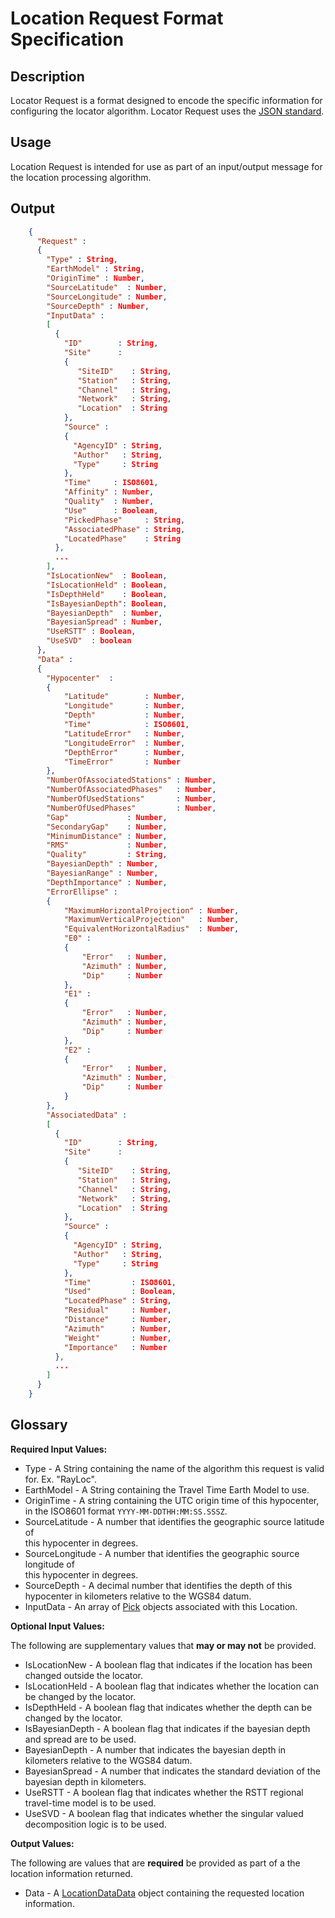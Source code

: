 # Location Request Format Specification

## Description

Locator Request is a format designed to encode the specific information
for configuring the locator algorithm.  Locator Request uses the
[JSON standard](http://www.json.org).

## Usage
Location Request is intended for use as part of an input/output message for the
location processing algorithm.

## Output
```json
    {
      "Request" :
      {
        "Type" : String,
        "EarthModel" : String,        
        "OriginTime" : Number,
        "SourceLatitude"  : Number,
        "SourceLongitude" : Number,
        "SourceDepth" : Number,
        "InputData" :
        [
          {
            "ID"        : String,
            "Site"      :
            {
               "SiteID"    : String,
               "Station"   : String,
               "Channel"   : String,
               "Network"   : String,
               "Location"  : String
            },
            "Source" :
            {
              "AgencyID" : String,
              "Author"   : String,
              "Type"     : String
            },
            "Time"     : ISO8601,
            "Affinity" : Number,
            "Quality"  : Number,
            "Use"      : Boolean,
            "PickedPhase"     : String,
            "AssociatedPhase" : String,
            "LocatedPhase"    : String
          },
          ...
        ],        
        "IsLocationNew"  : Boolean,
        "IsLocationHeld" : Boolean,   
        "IsDepthHeld"    : Boolean,  
        "IsBayesianDepth": Boolean,  
        "BayesianDepth"  : Number,
        "BayesianSpread" : Number,
        "UseRSTT" : Boolean,
        "UseSVD"  : boolean  
      },
      "Data" :
      {
        "Hypocenter"  :
        {
            "Latitude"        : Number,
            "Longitude"       : Number,
            "Depth"           : Number,         
            "Time"            : ISO8601,
            "LatitudeError"   : Number,
            "LongitudeError"  : Number,
            "DepthError"      : Number,
            "TimeError"       : Number
        },           
        "NumberOfAssociatedStations" : Number,
        "NumberOfAssociatedPhases"   : Number,
        "NumberOfUsedStations"       : Number,
        "NumberOfUsedPhases"         : Number,   
        "Gap"             : Number,  
        "SecondaryGap"    : Number,  
        "MinimumDistance" : Number,
        "RMS"             : Number,  
        "Quality"         : String,
        "BayesianDepth" : Number,
        "BayesianRange" : Number,
        "DepthImportance" : Number,
        "ErrorEllipse" :
        {
            "MaximumHorizontalProjection" : Number,
            "MaximumVerticalProjection"   : Number,
            "EquivalentHorizontalRadius"  : Number,
            "E0" :
            {
                "Error"   : Number,
                "Azimuth" : Number,
                "Dip"     : Number
            },
            "E1" :
            {
                "Error"   : Number,
                "Azimuth" : Number,
                "Dip"     : Number
            },
            "E2" :
            {
                "Error"   : Number,
                "Azimuth" : Number,
                "Dip"     : Number
            }                  
        },
        "AssociatedData" :
        [
          {
            "ID"        : String,
            "Site"      :
            {
               "SiteID"    : String,
               "Station"   : String,
               "Channel"   : String,
               "Network"   : String,
               "Location"  : String
            },
            "Source" :
            {
              "AgencyID" : String,
              "Author"   : String,
              "Type"     : String
            },
            "Time"         : ISO8601,
            "Used"         : Boolean,
            "LocatedPhase" : String,
            "Residual"     : Number,
            "Distance"     : Number,
            "Azimuth"      : Number,
            "Weight"       : Number,
            "Importance"   : Number
          },
          ...
        ]        
      }  
    }
```

## Glossary
**Required Input Values:**

* Type - A String containing the name of the algorithm this request is
valid for. Ex. "RayLoc".
* EarthModel - A String containing the Travel Time Earth Model to use.
* OriginTime - A string containing the UTC origin time of this hypocenter, in
the ISO8601 format `YYYY-MM-DDTHH:MM:SS.SSSZ`.
* SourceLatitude - A number that identifies the geographic source latitude of  
this hypocenter in degrees.
* SourceLongitude - A number that identifies the geographic source longitude of  
this hypocenter in degrees.
* SourceDepth - A decimal number that identifies the depth of this hypocenter in
kilometers relative to the WGS84 datum.
* InputData - An array of [Pick](Pick.md) objects associated with this Location.

**Optional Input Values:**

The following are supplementary values that **may or may not** be provided.
* IsLocationNew - A boolean flag that indicates if the location has been changed
outside the locator.
* IsLocationHeld - A boolean flag that indicates whether the location can be
changed by the locator.
* IsDepthHeld - A boolean flag that indicates whether the depth can be changed
by the locator.
* IsBayesianDepth - A boolean flag that indicates if the bayesian depth and
spread are to be used.
* BayesianDepth - A number that indicates the bayesian depth in kilometers
relative to the WGS84 datum.
* BayesianSpread - A number that indicates the standard deviation of the
bayesian depth in kilometers.
* UseRSTT - A boolean flag that indicates whether the RSTT regional travel-time
model is to be used.
* UseSVD - A boolean flag that indicates whether the singular valued
decomposition logic is to be used.

**Output Values:**

The following are values that are **required** be provided as part of a the
location information returned.

* Data - A [LocationDataData](LocationData.md) object containing the requested
location information.
